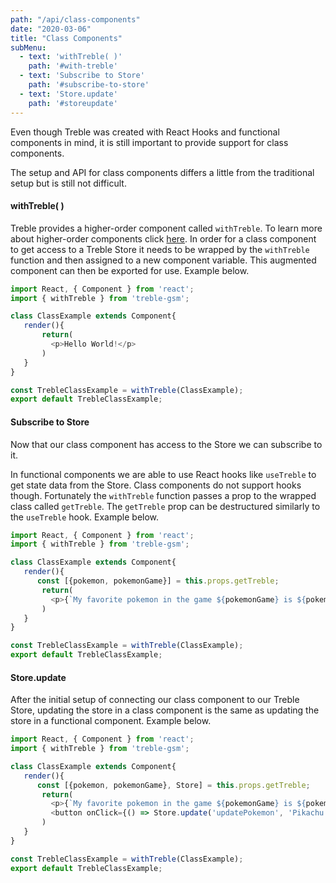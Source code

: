 ```yaml
---
path: "/api/class-components"
date: "2020-03-06"
title: "Class Components"
subMenu: 
  - text: 'withTreble( )' 
    path: '#with-treble'
  - text: 'Subscribe to Store' 
    path: '#subscribe-to-store'
  - text: 'Store.update' 
    path: '#storeupdate'
---
```


Even though Treble was created with React Hooks and functional components in mind, it is still important to provide support for class components. 

The setup and API for class components differs a little from the traditional setup but is still not difficult.

#### withTreble( )
Treble provides a higher-order component called `withTreble`. To learn more about higher-order components click [here](https://reactjs.org/docs/higher-order-components.html). In order for a class component to get access to a Treble Store it needs to be wrapped by the `withTreble` function and then assigned to a new component variable.  This augmented component can then be exported for use. Example below.

```javascript
import React, { Component } from 'react';
import { withTreble } from 'treble-gsm';

class ClassExample extends Component{
   render(){
       return(
         <p>Hello World!</p>
       )
   }
}

const TrebleClassExample = withTreble(ClassExample);
export default TrebleClassExample;

```

#### Subscribe to Store
Now that our class component has access to the Store we can subscribe to it.  

In functional components we are able to use React hooks like `useTreble` to get state data from the Store.  Class components do not support hooks though. Fortunately the `withTreble` function passes a prop to the wrapped class called `getTreble`. The `getTreble` prop can be destructured similarly to the `useTreble` hook.  Example below.

```javascript
import React, { Component } from 'react';
import { withTreble } from 'treble-gsm';

class ClassExample extends Component{
   render(){
      const [{pokemon, pokemonGame}] = this.props.getTreble;
       return(
         <p>{`My favorite pokemon in the game ${pokemonGame} is ${pokemon}`}</p>
       )
   }
}

const TrebleClassExample = withTreble(ClassExample);
export default TrebleClassExample;
```

#### Store.update
After the initial setup of connecting our class component to our Treble Store, updating the store in a class component is the same as updating the store in a functional component.  Example below.

```javascript
import React, { Component } from 'react';
import { withTreble } from 'treble-gsm';

class ClassExample extends Component{
   render(){
      const [{pokemon, pokemonGame}, Store] = this.props.getTreble;
       return(
         <p>{`My favorite pokemon in the game ${pokemonGame} is ${pokemon}`}</p>
         <button onClick={() => Store.update('updatePokemon', 'Pikachu')}>My Actual Favorite Pokemon</button>
       )
   }
}

const TrebleClassExample = withTreble(ClassExample);
export default TrebleClassExample;
```